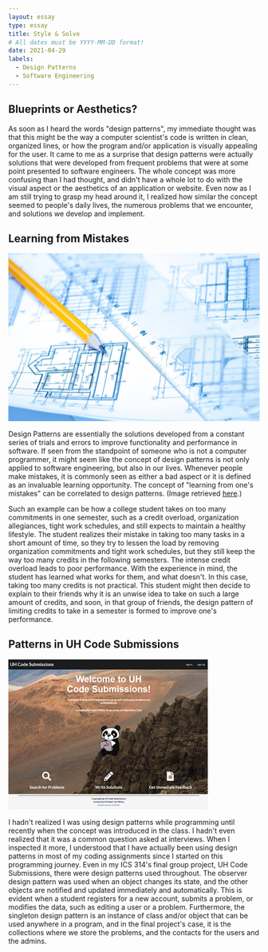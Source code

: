 ```yaml
---
layout: essay
type: essay
title: Style & Solve
# All dates must be YYYY-MM-DD format!
date: 2021-04-29
labels:
  - Design Patterns
  - Software Engineering
---
```


## Blueprints or Aesthetics?

As soon as I heard the words "design patterns", my immediate thought was that this might be the way a computer scientist's code is written in clean, organized lines, or how the program and/or application is visually appealing for the user. It came to me as a surprise that design patterns were actually solutions that were developed from frequent problems that were at some point presented to software engineers. The whole concept was more confusing than I had thought, and didn't have a whole lot to do with the visual aspect or the aesthetics of an application or website. Even now as I am still trying to grasp my head around it, I realized how similar the concept seemed to people's daily lives, the numerous problems that we encounter, and solutions we develop and implement.

## Learning from Mistakes

<img class="ui medium right floated image" src="../images/blueprint.jpg">

Design Patterns are essentially the solutions developed from a constant series of trials and errors to improve functionality and performance in software. If seen from the standpoint of someone who is not a computer programmer, it might seem like the concept of design patterns is not only applied to software engineering, but also in our lives. Whenever people make mistakes, it is commonly seen as either a bad aspect or it is defined as an invaluable learning opportunity. The concept of "learning from one's mistakes" can be correlated to design patterns. (Image retrieved <a href="https://jhmrad.com/22-inspiring-blueprint-design-photo/architecture-design-blueprint/">here</a>.)

Such an example can be how a college student takes on too many commitments in one semester, such as a credit overload, organization allegiances, tight work schedules, and still expects to maintain a healthy lifestyle. The student realizes their mistake in taking too many tasks in a short amount of time, so they try to lessen the load by removing organization commitments and tight work schedules, but they still keep the way too many credits in the following semesters. The intense credit overload leads to poor performance. With the experience in mind, the student has learned what works for them, and what doesn't. In this case, taking too many credits is not practical. This student might then decide to explain to their friends why it is an unwise idea to take on such a large amount of credits, and soon, in that group of friends, the design pattern of limiting credits to take in a semester is formed to improve one's performance.

## Patterns in UH Code Submissions

<img class="ui medium right floated image" src="../images/uhcode2.png">

I hadn't realized I was using design patterns while programming until recently when the concept was introduced in the class. I hadn't even realized that it was a common question asked at interviews. When I inspected it more, I understood that I have actually been using design patterns in most of my coding assignments since I started on this programming journey. Even in my ICS 314's final group project, UH Code Submissions, there were design patterns used throughout. The observer design pattern was used when an object changes its state, and the other objects are notified and updated immediately and automatically. This is evident when a student registers for a new account, submits a problem, or modifies the data, such as editing a user or a problem. Furthermore, the singleton design pattern is an instance of class and/or object that can be used anywhere in a program, and in the final project's case, it is the collections where we store the problems, and the contacts for the users and the admins.
